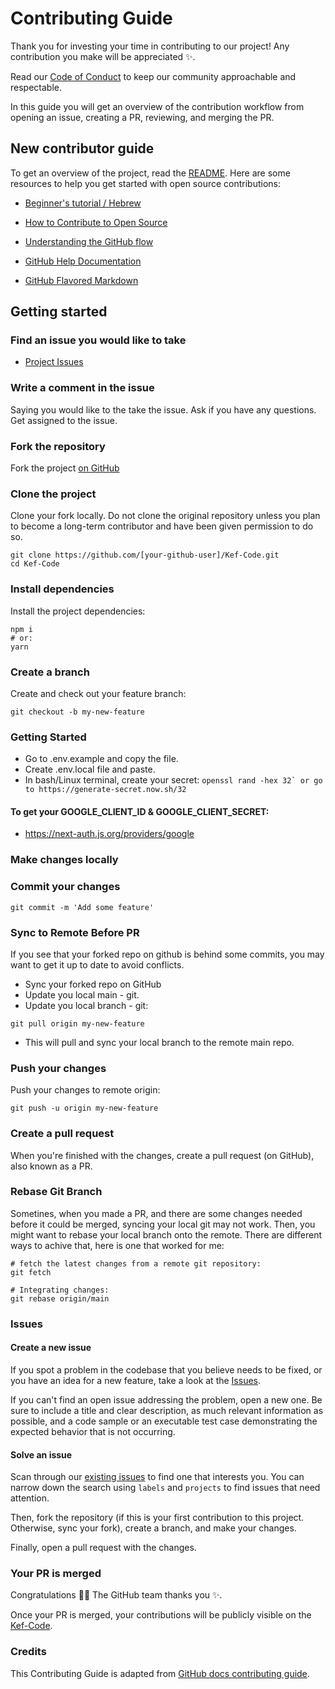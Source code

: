 # Contributing Guide

Thank you for investing your time in contributing to our project! Any contribution you make will be appreciated :sparkles:.

Read our [Code of Conduct](./CODE_OF_CONDUCT.md) to keep our community approachable and respectable.

In this guide you will get an overview of the contribution workflow from opening an issue, creating a PR, reviewing, and merging the PR.

## New contributor guide

To get an overview of the project, read the [README](README.md). Here are some resources to help you get started with open source contributions:

- [Beginner's tutorial / Hebrew](https://www.youtube.com/watch?v=IVNxfbHNHZk)
- [How to Contribute to Open Source](https://opensource.guide/how-to-contribute/)
- [Understanding the GitHub flow](https://guides.github.com/introduction/flow/)

- [GitHub Help Documentation](https://help.github.com/)
- [GitHub Flavored Markdown](https://guides.github.com/features/mastering-markdown/)

## Getting started

### Find an issue you would like to take

- [Project Issues](https://github.com/noams24/Kef-Code/issues)

### Write a comment in the issue

Saying you would like to the take the issue. Ask if you have any questions. Get assigned to the issue.

### Fork the repository

Fork the project [on GitHub](https://github.com/noams24/Kef-Code)

### Clone the project

Clone your fork locally. Do not clone the original repository unless you plan to become a long-term contributor and have been given permission to do so.

```shell
git clone https://github.com/[your-github-user]/Kef-Code.git
cd Kef-Code
```

### Install dependencies

Install the project dependencies:

```shell
npm i
# or:
yarn
```

### Create a branch

Create and check out your feature branch:

```shell
git checkout -b my-new-feature
```

### Getting Started

- Go to .env.example and copy the file.
- Create .env.local file and paste.
- In bash/Linux terminal, create your secret: ``openssl rand -hex 32` or go to https://generate-secret.now.sh/32``

#### To get your GOOGLE_CLIENT_ID & GOOGLE_CLIENT_SECRET:

- https://next-auth.js.org/providers/google

### Make changes locally

### Commit your changes

```shell
git commit -m 'Add some feature'
```

### Sync to Remote Before PR

If you see that your forked repo on github is behind some commits, you may want to get it up to date to avoid conflicts.

- Sync your forked repo on GitHub
- Update you local main - git.
- Update you local branch - git:

```shell
git pull origin my-new-feature
```

- This will pull and sync your local branch to the remote main repo.

### Push your changes

Push your changes to remote origin:

```shell
git push -u origin my-new-feature
```

### Create a pull request

When you're finished with the changes, create a pull request (on GitHub), also known as a PR.

### Rebase Git Branch

Sometines, when you made a PR, and there are some changes needed before it could be merged, syncing your local git may not work.
Then, you might want to rebase your local branch onto the remote.
There are different ways to achive that, here is one that worked for me:

```shell
# fetch the latest changes from a remote git repository:
git fetch

# Integrating changes:
git rebase origin/main

```

### Issues

#### Create a new issue

If you spot a problem in the codebase that you believe needs to be fixed, or you have an idea for a new feature, take a look at the [Issues](https://github.com/noams24/Kef-Code/issues).

If you can't find an open issue addressing the problem, open a new one. Be sure to include a title and clear description, as much relevant information as possible, and a code sample or an executable test case demonstrating the expected behavior that is not occurring.

#### Solve an issue

Scan through our [existing issues](https://github.com/noams24/Kef-Code/issues) to find one that interests you. You can narrow down the search using `labels` and `projects` to find issues that need attention.

Then, fork the repository (if this is your first contribution to this project. Otherwise, sync your fork), create a branch, and make your changes.

Finally, open a pull request with the changes.

### Your PR is merged

Congratulations :tada::tada: The GitHub team thanks you :sparkles:.

Once your PR is merged, your contributions will be publicly visible on the [Kef-Code](https://github.com/noams24/Kef-Code).

### Credits

This Contributing Guide is adapted from [GitHub docs contributing guide](https://github.com/github/docs/blob/main/CONTRIBUTING.md?plain=1).
